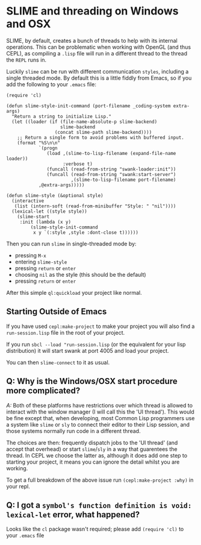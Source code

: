 # SLIME and threading on Windows and OSX

SLIME, by default, creates a bunch of threads to help with its internal operations. This can be problematic when working with OpenGL (and thus CEPL), as compiling a `.lisp` file will run in a different thread to the thread the `REPL` runs in.

Luckily `slime` can be run with different communication `styles`, including a single threaded mode.
By default this is a little fiddly from Emacs, so if you add the following to your `.emacs` file:

```
(require 'cl)

(defun slime-style-init-command (port-filename _coding-system extra-args)
  "Return a string to initialize Lisp."
  (let ((loader (if (file-name-absolute-p slime-backend)
                    slime-backend
                  (concat slime-path slime-backend))))
    ;; Return a single form to avoid problems with buffered input.
    (format "%S\n\n"
            `(progn
               (load ,(slime-to-lisp-filename (expand-file-name loader))
                     :verbose t)
               (funcall (read-from-string "swank-loader:init"))
               (funcall (read-from-string "swank:start-server")
                        ,(slime-to-lisp-filename port-filename)
            ,@extra-args)))))

(defun slime-style (&optional style)
  (interactive
   (list (intern-soft (read-from-minibuffer "Style: " "nil"))))
  (lexical-let ((style style))
    (slime-start
     :init (lambda (x y)
         (slime-style-init-command
          x y `(:style ,style :dont-close t))))))
```

Then you can run `slime` in single-threaded mode by:

- pressing `M-x`
- entering `slime-style`
- pressing `return` or `enter`
- choosing `nil` as the style (this should be the default)
- pressing `return` or `enter`

After this simple `ql:quickload` your project like normal.


## Starting Outside of Emacs

If you have used `cepl:make-project` to make your project you will also find a `run-session.lisp` file in the root of your project.

If you run `sbcl --load "run-session.lisp` (or the equivalent for your lisp distribution) it will start swank at port 4005 and load your project.

You can then `slime-connect` to it as usual.

## Q: Why is the Windows/OSX start procedure more complicated?

*A:* Both of these platforms have restrictions over which thread is allowed to interact with the window manager (I will call this the 'UI thread'). This would be fine except that, when developing, most Common Lisp programmers use a system like `slime` or `sly` to connect their editor to their Lisp session, and those systems normally run code in a different thread.

The choices are then: frequently dispatch jobs to the 'UI thread' (and accept that overhead) or start `slime`/`sly` in a way that guarentees the thread. In CEPL we choose the latter as, although it does add one step to starting your project, it means you can ignore the detail whilst you are working.

To get a full breakdown of the above issue run `(cepl:make-project :why)` in your repl.

## Q: I got a `symbol's function definition is void: lexical-let` error, what happened?

Looks like the `cl` package wasn't required; please add `(require 'cl)` to your `.emacs` file
